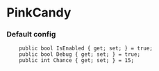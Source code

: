 # PinkCandy

### Default config
        public bool IsEnabled { get; set; } = true;
        public bool Debug { get; set; } = true;
        public int Chance { get; set; } = 15;
